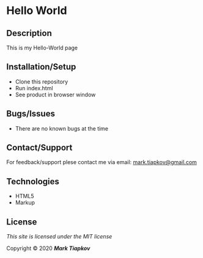 # Hello World

## Description
This is my Hello-World page

## Installation/Setup
* Clone this repository
* Run index.html
* See product in browser window

## Bugs/Issues
* There are no known bugs at the time

## Contact/Support

For feedback/support plese contact me via email: mark.tiapkov@gmail.com

## Technologies
* HTML5
* Markup

## License

*This site is licensed under the MIT license*

Copyright © 2020 **_Mark Tiapkov_**